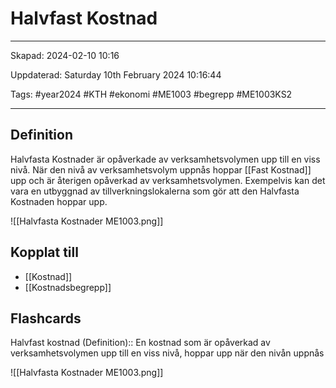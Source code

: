 # Halvfast Kostnad

---

Skapad: 2024-02-10 10:16

Uppdaterad: Saturday 10th February 2024 10:16:44

Tags: #year2024 #KTH #ekonomi #ME1003 #begrepp #ME1003KS2

---

## Definition

Halvfasta Kostnader är opåverkade av verksamhetsvolymen upp till en viss nivå. När den nivå av verksamhetsvolym uppnås hoppar [[Fast Kostnad]] upp och är återigen opåverkad av verksamhetsvolymen. Exempelvis kan det vara en utbyggnad av tillverkningslokalerna som gör att den Halvfasta Kostnaden hoppar upp.

![[Halvfasta Kostnader ME1003.png]]

## Kopplat till

- [[Kostnad]]
- [[Kostnadsbegrepp]]

## Flashcards

Halvfast kostnad (Definition):: En kostnad som är opåverkad av verksamhetsvolymen upp till en viss nivå, hoppar upp när den nivån uppnås
<!--SR:!2000-01-01,1,250!2024-02-17,4,270-->
![[Halvfasta Kostnader ME1003.png]]
